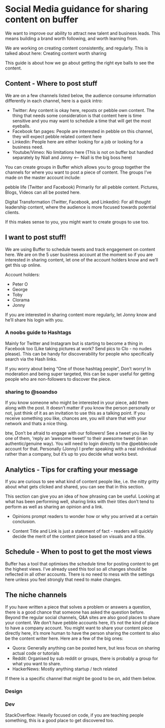 # Social Media guidance for sharing content on buffer

We want to improve our ability to attract new talent and business leads. This means building a brand worth following, and worth learning from. 

We are working on creating content consistently, and regularly. This is talked about here: Creating content worth sharing

This guide is about how we go about getting the right eye balls to see the content.

## Content - Where to post stuff
We are on a few channels listed below, the audience consume information differently in each channel, here is a quick intro:

- Twitter: Any content is okay here, reposts or pebble own content. The thing that needs some consideration is that content here is time sensitive and you may want to schedule a time that will get the most eyeballs.
- Facebook fan pages: People are interested in pebble on this channel, they will expect pebble related content here
- Linkedin: People here are either looking for a job or looking for a business need.
- Youtube/Vimeo: No limitations here (This is not on buffer but handled separately by Niall and Jonny <— Niall is the big boss here)

You can create groups in Buffer which allows you to group together the channels for where you want to post a piece of content. The groups I’ve made on the master account include:

pebble life (Twitter and Facebook)
Primarily for all pebble content. Pictures, Blogs, Videos can all be posted here.

Digital Transformation (Twitter, Facebook, and Linkedin):
For all thought leadership content, where the audience is more focused towards potential clients.

If this makes sense to you, you might want to create groups to use too.

## I want to post stuff!
We are using Buffer to schedule tweets and track engagement on content here. We are on the 5 user business account at the moment so if you are interested in sharing content, let one of the account holders know and we’ll get this up online.

Account holders:
- Peter O
- George
- Toby
- Clorama
- Jonny

If you are interested in sharing content more regularly, let Jonny know and he’ll share his login with you.

### A noobs guide to Hashtags
Mainly for Twitter and Instagram but is starting to become a thing in Facebook too (Like taking pictures at work? Send pics to Clo - no nudes please). This can be handy for discoverability for people who specifically search via the Hash links. 

If you worry about being “One of those hashtag people”, Don’t worry! In moderation and being super targeted, this can be super useful for getting people who are non-followers to discover the piece. 

### sharing to @soandso
If you know someone who might be interested in your piece, add them along with the post. It doesn’t matter if you know the person personally or not, just think of it as an invitation to use this as a talking point. If you receive something you like, chances are, you will share that with your network and thats a nice thing. 

btw, Don’t be afraid to engage with our followers! See a tweet you like by one of them, ‘reply an ’awesome tweet!’ to their awesome tweet (in an authentic/genuine way). You will need to login directly to the @pebblecode account for that. Personally (Jonny) I  prefer speaking with a real individual rather than a company, but it’s up to you decide what works best.

## Analytics - Tips for crafting your message
If you are curious to see what kind of content people like, i.e.  the nitty gritty about what gets clicked and shared, you can see that in this section.

This section can give you an idea of how phrasing can be useful. Looking at what has been performing well, sharing links with their titles don’t tend to perform as well as sharing an opinion and a link.

- Opinions prompt readers to wonder how or why you arrived at a certain conclusion.

- Content Title and Link is just a statement of fact - readers will quickly decide the merit of the content piece based on visuals and a title.

## Schedule - When to post to get the most views
Buffer has a tool that optimises the schedule time for posting content to get the highest views. I’ve already used this tool so all changes should be reflected in all other accounts. There is no need to mess with the settings here unless you feel strongly that need to make changes. 

## The niche channels
If you have written a piece that solves a problem or answers a question, there is a good chance that someone has asked the question before. Beyond the regular social channels, Q&A sites are also good places to share your content. We don’t have pebble accounts here, it’s not the kind of place to have a company account. You might want to share your content piece directly here, it’s more human to have the person sharing the content to also be the content writer here. Here are a few of the big ones:

- Quora: Generally anything can be posted here, but less focus on sharing actual code or tutorials 
- Reddit: Organised by sub reddit or groups, there is probably a group for what you want to share. 
- HackerNews: Mostly anything startup / tech related

If there is a specific channel that might be good to be on, add them below. 
### Design

### Dev
StackOverflow: Heavily focused on code, if you are teaching people something, this is a good place to get discovered too.

